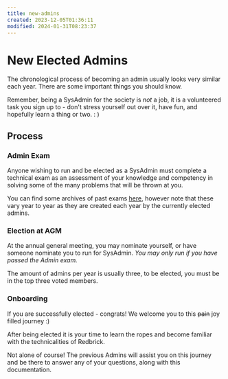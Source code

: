 ```yaml
---
title: new-admins
created: 2023-12-05T01:36:11
modified: 2024-01-31T08:23:37
---
```


# New Elected Admins

The chronological process of becoming an admin usually looks very similar each year. There are some important things you should know.

Remember, being a SysAdmin for the society is *not* a job, it is a volunteered task you sign up to - don't stress yourself out over it, have fun, and hopefully learn a thing or two.  : )

## Process

### Admin Exam

Anyone wishing to run and be elected as a SysAdmin must complete a technical exam as an assessment of your knowledge and competency in solving some of the many problems that will be thrown at you.

You can find some archives of past exams [here](https://github.com/theycallmemac/redbrick-admin-exams/tree/master/exams), however note that these vary year to year as they are created each year by the currently elected admins.

### Election at AGM

At the annual general meeting, you may nominate yourself, or have someone nominate you to run for SysAdmin. *You may only run if you have passed the Admin exam.*

The amount of admins per year is usually three, to be elected, you must be in the top three voted members.

### Onboarding

If you are successfully elected - congrats! We welcome you to this <strike>pain</strike> joy filled journey :)

After being elected it is your time to learn the ropes and become familiar with the technicalities of Redbrick.

Not alone of course! The previous Admins will assist you on this journey and be there to answer any of your questions, along with this documentation.
